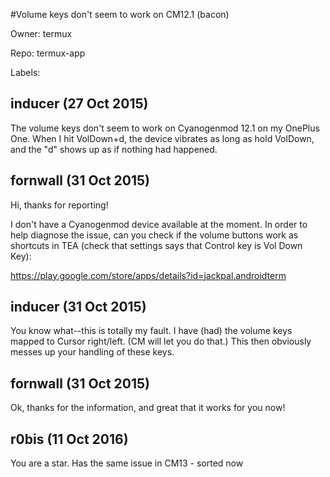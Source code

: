 #Volume keys don't seem to work on CM12.1 (bacon)

Owner: termux

Repo: termux-app

Labels: 

## inducer (27 Oct 2015)

The volume keys don't seem to work on Cyanogenmod 12.1 on my OnePlus One. When I hit VolDown+d, the device vibrates as long as hold VolDown, and the "d" shows up as if nothing had happened.


## fornwall (31 Oct 2015)

Hi, thanks for reporting!

I don't have a Cyanogenmod device available at the moment. In order to help diagnose the issue, can you check if the volume buttons work as shortcuts in TEA (check that settings says that Control key is Vol Down Key):

https://play.google.com/store/apps/details?id=jackpal.androidterm


## inducer (31 Oct 2015)

You know what--this is totally my fault. I have (had) the volume keys mapped to Cursor right/left. (CM will let you do that.) This then obviously messes up your handling of these keys.


## fornwall (31 Oct 2015)

Ok, thanks for the information, and great that it works for you now!


## r0bis (11 Oct 2016)

You are a star. Has the same issue in CM13 - sorted now


